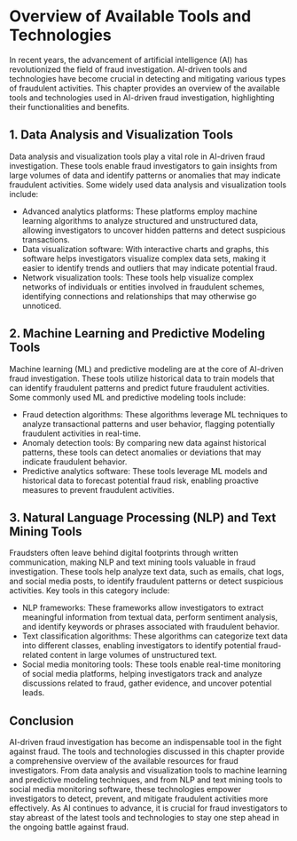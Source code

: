 # Overview of Available Tools and Technologies

In recent years, the advancement of artificial intelligence (AI) has revolutionized the field of fraud investigation. AI-driven tools and technologies have become crucial in detecting and mitigating various types of fraudulent activities. This chapter provides an overview of the available tools and technologies used in AI-driven fraud investigation, highlighting their functionalities and benefits.

## 1. Data Analysis and Visualization Tools

Data analysis and visualization tools play a vital role in AI-driven fraud investigation. These tools enable fraud investigators to gain insights from large volumes of data and identify patterns or anomalies that may indicate fraudulent activities. Some widely used data analysis and visualization tools include:

- Advanced analytics platforms: These platforms employ machine learning algorithms to analyze structured and unstructured data, allowing investigators to uncover hidden patterns and detect suspicious transactions.
- Data visualization software: With interactive charts and graphs, this software helps investigators visualize complex data sets, making it easier to identify trends and outliers that may indicate potential fraud.
- Network visualization tools: These tools help visualize complex networks of individuals or entities involved in fraudulent schemes, identifying connections and relationships that may otherwise go unnoticed.

## 2. Machine Learning and Predictive Modeling Tools

Machine learning (ML) and predictive modeling are at the core of AI-driven fraud investigation. These tools utilize historical data to train models that can identify fraudulent patterns and predict future fraudulent activities. Some commonly used ML and predictive modeling tools include:

- Fraud detection algorithms: These algorithms leverage ML techniques to analyze transactional patterns and user behavior, flagging potentially fraudulent activities in real-time.
- Anomaly detection tools: By comparing new data against historical patterns, these tools can detect anomalies or deviations that may indicate fraudulent behavior.
- Predictive analytics software: These tools leverage ML models and historical data to forecast potential fraud risk, enabling proactive measures to prevent fraudulent activities.

## 3. Natural Language Processing (NLP) and Text Mining Tools

Fraudsters often leave behind digital footprints through written communication, making NLP and text mining tools valuable in fraud investigation. These tools help analyze text data, such as emails, chat logs, and social media posts, to identify fraudulent patterns or detect suspicious activities. Key tools in this category include:

- NLP frameworks: These frameworks allow investigators to extract meaningful information from textual data, perform sentiment analysis, and identify keywords or phrases associated with fraudulent behavior.
- Text classification algorithms: These algorithms can categorize text data into different classes, enabling investigators to identify potential fraud-related content in large volumes of unstructured text.
- Social media monitoring tools: These tools enable real-time monitoring of social media platforms, helping investigators track and analyze discussions related to fraud, gather evidence, and uncover potential leads.

## Conclusion

AI-driven fraud investigation has become an indispensable tool in the fight against fraud. The tools and technologies discussed in this chapter provide a comprehensive overview of the available resources for fraud investigators. From data analysis and visualization tools to machine learning and predictive modeling techniques, and from NLP and text mining tools to social media monitoring software, these technologies empower investigators to detect, prevent, and mitigate fraudulent activities more effectively. As AI continues to advance, it is crucial for fraud investigators to stay abreast of the latest tools and technologies to stay one step ahead in the ongoing battle against fraud.
